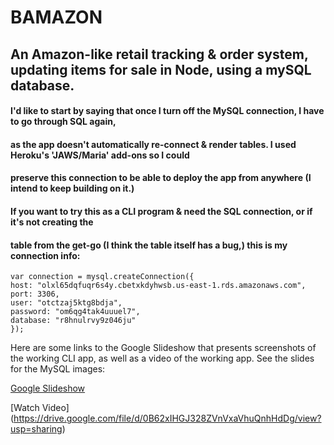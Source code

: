 # BAMAZON

## An Amazon-like retail tracking & order system, updating items for sale in Node, using a mySQL database.

#### I'd like to start by saying that once I turn off the MySQL connection, I have to go through SQL again,
#### as the app doesn't automatically re-connect & render tables. I used Heroku's 'JAWS/Maria' add-ons so I could
#### preserve this connection to be able to deploy the app from anywhere (I intend to keep building on it.) 

#### If you want to try this as a CLI program & need the SQL connection, or if it's not creating the
#### table from the get-go (I think the table itself has a bug,) this is my connection info:

```
var connection = mysql.createConnection({
host: "olxl65dqfuqr6s4y.cbetxkdyhwsb.us-east-1.rds.amazonaws.com",
port: 3306,
user: "otctzaj5ktg8bdja",
password: "om6qg4tak4uuuel7",
database: "r8hnulrvy9z046ju"
});

```
Here are some links to the Google Slideshow that presents screenshots of the working CLI app, as well as a video of the working app. See the slides for the MySQL images:

[Google Slideshow](https://docs.google.com/presentation/d/1Bm8BdWKBz_qvfBlBGRQ9gf1VYcVP1L__7sormKXwzes/edit?usp=sharing)

[Watch Video] (https://drive.google.com/file/d/0B62xIHGJ328ZVnVxaVhuQnhHdDg/view?usp=sharing)
